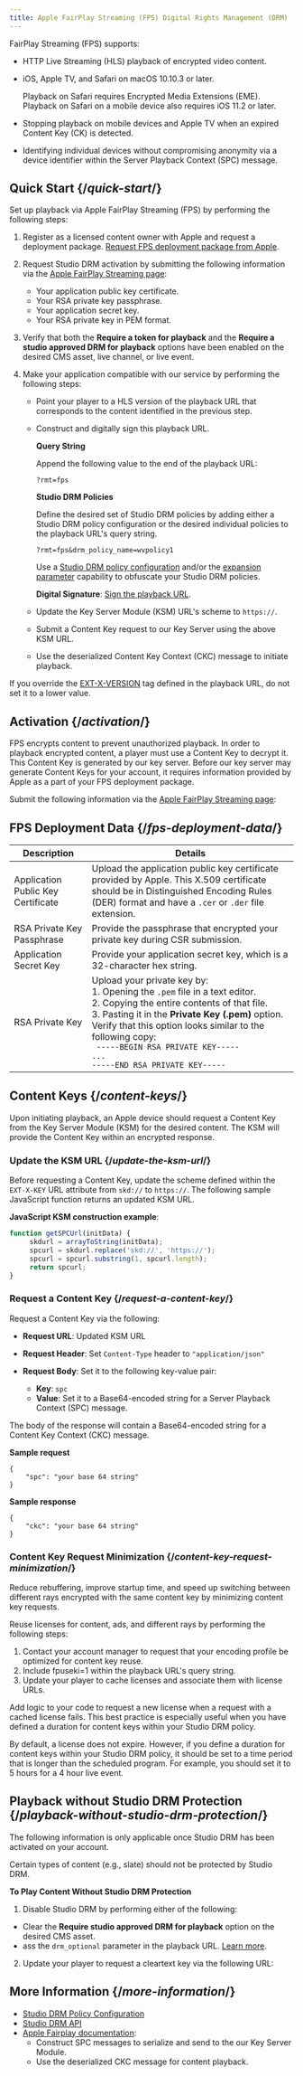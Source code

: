 ```yaml
---
title: Apple FairPlay Streaming (FPS) Digital Rights Management (DRM)
---
```


FairPlay Streaming (FPS) supports:

- HTTP Live Streaming (HLS) playback of encrypted video content.
- iOS, Apple TV, and Safari on macOS 10.10.3 or later.

    <Info>Playback on Safari requires Encrypted Media Extensions (EME). Playback on Safari on a mobile device also requires iOS 11.2 or later.</Info>

- Stopping playback on mobile devices and Apple TV when an expired Content Key (CK) is detected.
- Identifying individual devices without compromising anonymity via a device identifier within the Server Playback Context (SPC) message.

## Quick Start  {/*quick-start*/}

Set up playback via Apple FairPlay Streaming (FPS) by performing the following steps:

1. Register as a licensed content owner with Apple and request a deployment package. [Request FPS deployment package from Apple](https://developer.apple.com/contact/fps/).

2. Request Studio DRM activation by submitting the following information via the [Apple FairPlay Streaming page](https://cms.uplynk.com/static/cms2/index.html#/settings/apple-fairplay-streaming):

   - Your application public key certificate.
   - Your RSA private key passphrase.
   - Your application secret key.
   - Your RSA private key in PEM format.

3. Verify that both the **Require a token for playback** and the **Require a studio approved DRM for playback** options have been enabled on the desired CMS asset, live channel, or live event.

4. Make your application compatible with our service by performing the following steps:

   - Point your player to a HLS version of the playback URL that corresponds to the content identified in the previous step.
   - Construct and digitally sign this playback URL.

     **Query String**

     Append the following value to the end of the playback URL:
     ```plaintext
     ?rmt=fps
     ```

     **Studio DRM Policies**

        Define the desired set of Studio DRM policies by adding either a Studio DRM policy configuration or the desired individual policies to the playback URL's query string.

        ```plaintext
        ?rmt=fps&drm_policy_name=wvpolicy1
        ```

        <Info>Use a [Studio DRM policy configuration](/uplynk/manage/content_protection/policy_configuration) and/or the [expansion parameter](/uplynk/deliver/playback_urls/#core-identification-parameters) capability to obfuscate your Studio DRM policies.</Info>

      **Digital Signature**: [Sign the playback URL](/uplynk/deliver/playback_urls/#signing-playback-url-with-token).

   - Update the Key Server Module (KSM) URL's scheme to `https://`.
   - Submit a Content Key request to our Key Server using the above KSM URL.
   - Use the deserialized Content Key Context (CKC) message to initiate playback.

<Warning>If you override the [EXT-X-VERSION](https://developer.apple.com/documentation/http_live_streaming/about_the_ext-x-version_tag) tag defined in the playback URL, do not set it to a lower value.</Warning>

## Activation  {/*activation*/}

FPS encrypts content to prevent unauthorized playback. In order to playback encrypted content, a player must use a Content Key to decrypt it. This Content Key is generated by our key server. Before our key server may generate Content Keys for your account, it requires information provided by Apple as a part of your FPS deployment package.

Submit the following information via the [Apple FairPlay Streaming page](https://cms.uplynk.com/static/cms2/index.html#/settings/apple-fairplay-streaming):


## FPS Deployment Data  {/*fps-deployment-data*/}

| Description | Details |
|-----------------|-------------|
| Application Public Key Certificate | Upload the application public key certificate provided by Apple. This X.509 certificate should be in Distinguished Encoding Rules (DER) format and have a `.cer` or `.der` file extension. |
| RSA Private Key Passphrase | Provide the passphrase that encrypted your private key during CSR submission. |
| Application Secret Key | Provide your application secret key, which is a 32-character hex string. |
| RSA Private Key | Upload your private key by: <br /> 1. Opening the `.pem` file in a text editor. <br /> 2. Copying the entire contents of that file. <br /> 3. Pasting it in the **Private Key (.pem)** option. <br /> Verify that this option looks similar to the following copy: <br /> ` -----BEGIN RSA PRIVATE KEY-----` <br /> `...`<br /> `-----END RSA PRIVATE KEY----- ` |

## Content Keys  {/*content-keys*/}

Upon initiating playback, an Apple device should request a Content Key from the Key Server Module (KSM) for the desired content. The KSM will provide the Content Key within an encrypted response.

### Update the KSM URL  {/*update-the-ksm-url*/}

Before requesting a Content Key, update the scheme defined within the `EXT-X-KEY` URL attribute from `skd://` to `https://`. The following sample JavaScript function returns an updated KSM URL.

**JavaScript KSM construction example**:

```javascript
function getSPCUrl(initData) {
     skdurl = arrayToString(initData);
     spcurl = skdurl.replace('skd://', 'https://');
     spcurl = spcurl.substring(1, spcurl.length);
     return spcurl;
}
```

### Request a Content Key  {/*request-a-content-key*/}

Request a Content Key via the following:

- **Request URL**: Updated KSM URL
- **Request Header**: Set `Content-Type` header to `"application/json"`
- **Request Body**: Set it to the following key-value pair:

  - **Key**: `spc`
  - **Value**: Set it to a Base64-encoded string for a Server Playback Context (SPC) message.

The body of the response will contain a Base64-encoded string for a Content Key Context (CKC) message.

**Sample request**

```
{
	"spc": "your base 64 string"
}
```

**Sample response**

```
{
	"ckc": "your base 64 string"
}
```

### Content Key Request Minimization  {/*content-key-request-minimization*/}

Reduce rebuffering, improve startup time, and speed up switching between different rays encrypted with the same content key by minimizing content key requests.

Reuse licenses for content, ads, and different rays by performing the following steps:

1. Contact your account manager to request that your encoding profile be optimized for content key reuse.
2. Include fpuseki=1 within the playback URL's query string.
3. Update your player to cache licenses and associate them with license URLs.

<Tip>Add logic to your code to request a new license when a request with a cached license fails. This best practice is especially useful when you have defined a duration for content keys within your Studio DRM policy.</Tip>

<Info>By default, a license does not expire. However, if you define a duration for content keys within your Studio DRM policy, it should be set to a time period that is longer than the scheduled program. For example, you should set it to 5 hours for a 4 hour live event.</Info>

## Playback without Studio DRM Protection  {/*playback-without-studio-drm-protection*/}

<Info>The following information is only applicable once Studio DRM has been activated on your account.</Info>

Certain types of content (e.g., slate) should not be protected by Studio DRM.

**To Play Content Without Studio DRM Protection**

1. Disable Studio DRM by performing either of the following:

- Clear the **Require studio approved DRM for playback** option on the desired CMS asset.
- ass the `drm_optional` parameter in the playback URL. [Learn more](/uplynk/acquire/playback_urls/customize_playback_via_parameters/#disable-studio-drm).

2. Update your player to request a cleartext key via the following URL:



## More Information  {/*more-information*/}

- [Studio DRM Policy Configuration](/uplynk/manage/content_protection/policy_configuration)
- [Studio DRM API](https://docs.edgecast.com/video/Content/Develop/Studio-DRM-API.htm)
- [Apple Fairplay documentation](https://developer.apple.com/streaming/fps/):
   - Construct SPC messages to serialize and send to the our Key Server Module.
   - Use the deserialized CKC message for content playback.
